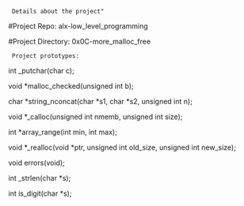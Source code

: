      Details about the project"

#Project Repo: alx-low_level_programming

#Project Directory: 0x0C-more_malloc_free

     Project prototypes:
    
int _putchar(char c);

void *malloc_checked(unsigned int b);

char *string_nconcat(char *s1, char *s2, unsigned int n);

void *_calloc(unsigned int nmemb, unsigned int size);

int *array_range(int min, int max);

void *_realloc(void *ptr, unsigned int old_size, unsigned int new_size);

void errors(void);

int _strlen(char *s);

int is_digit(char *s);


